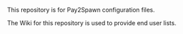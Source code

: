 This repository is for Pay2Spawn configuration files.

The Wiki for this repository is used to provide end user lists.
